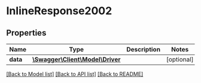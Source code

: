 # InlineResponse2002

## Properties
Name | Type | Description | Notes
------------ | ------------- | ------------- | -------------
**data** | [**\Swagger\Client\Model\Driver**](Driver.md) |  | [optional] 

[[Back to Model list]](../README.md#documentation-for-models) [[Back to API list]](../README.md#documentation-for-api-endpoints) [[Back to README]](../README.md)


